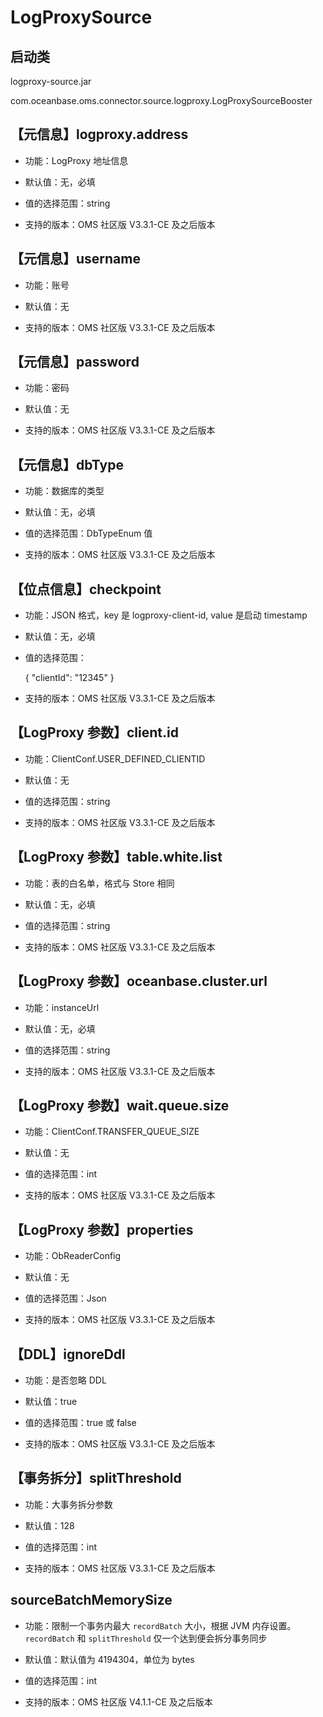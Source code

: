 # LogProxySource

## 启动类

logproxy-source.jar

com.oceanbase.oms.connector.source.logproxy.LogProxySourceBooster

## 【元信息】logproxy.address

* 功能：LogProxy 地址信息

* 默认值：无，必填

* 值的选择范围：string

* 支持的版本：OMS 社区版 V3.3.1-CE 及之后版本

## 【元信息】username

* 功能：账号

* 默认值：无

* 支持的版本：OMS 社区版 V3.3.1-CE 及之后版本

## 【元信息】password

* 功能：密码

* 默认值：无

* 支持的版本：OMS 社区版 V3.3.1-CE 及之后版本

## 【元信息】dbType

* 功能：数据库的类型

* 默认值：无，必填

* 值的选择范围：DbTypeEnum 值

* 支持的版本：OMS 社区版 V3.3.1-CE 及之后版本

## 【位点信息】checkpoint

* 功能：JSON 格式，key 是 logproxy-client-id, value 是启动 timestamp

* 默认值：无，必填

* 值的选择范围：

  {
    "clientId": "12345"
  }

* 支持的版本：OMS 社区版 V3.3.1-CE 及之后版本

## 【LogProxy 参数】client.id

* 功能：ClientConf.USER_DEFINED_CLIENTID

* 默认值：无

* 值的选择范围：string

* 支持的版本：OMS 社区版 V3.3.1-CE 及之后版本

## 【LogProxy 参数】table.white.list

* 功能：表的白名单，格式与 Store 相同

* 默认值：无，必填

* 值的选择范围：string

* 支持的版本：OMS 社区版 V3.3.1-CE 及之后版本

## 【LogProxy 参数】oceanbase.cluster.url

* 功能：instanceUrl

* 默认值：无，必填

* 值的选择范围：string

* 支持的版本：OMS 社区版 V3.3.1-CE 及之后版本

## 【LogProxy 参数】wait.queue.size

* 功能：ClientConf.TRANSFER_QUEUE_SIZE

* 默认值：无

* 值的选择范围：int

* 支持的版本：OMS 社区版 V3.3.1-CE 及之后版本

## 【LogProxy 参数】properties

* 功能：ObReaderConfig

* 默认值：无

* 值的选择范围：Json

* 支持的版本：OMS 社区版 V3.3.1-CE 及之后版本

## 【DDL】ignoreDdl

* 功能：是否忽略 DDL

* 默认值：true

* 值的选择范围：true 或 false

* 支持的版本：OMS 社区版 V3.3.1-CE 及之后版本

## 【事务拆分】splitThreshold

* 功能：大事务拆分参数

* 默认值：128

* 值的选择范围：int

* 支持的版本：OMS 社区版 V3.3.1-CE 及之后版本

## sourceBatchMemorySize

* 功能：限制一个事务内最大 `recordBatch` 大小，根据 JVM 内存设置。`recordBatch` 和 `splitThreshold` 仅一个达到便会拆分事务同步

* 默认值：默认值为 4194304，单位为 bytes

* 值的选择范围：int

* 支持的版本：OMS 社区版 V4.1.1-CE 及之后版本
